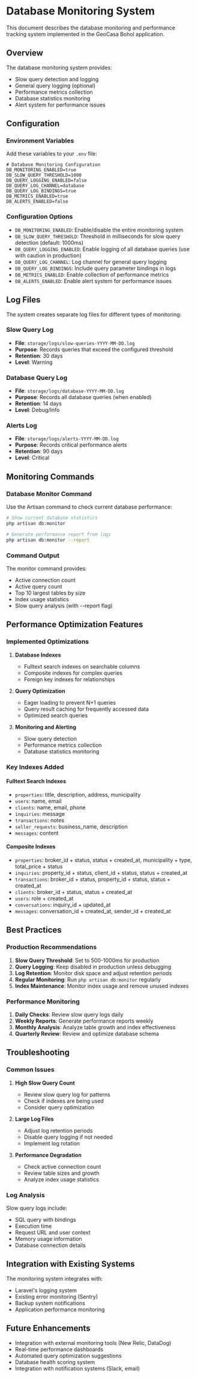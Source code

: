 # Database Monitoring System

This document describes the database monitoring and performance tracking system implemented in the GeoCasa Bohol application.

## Overview

The database monitoring system provides:
- Slow query detection and logging
- General query logging (optional)
- Performance metrics collection
- Database statistics monitoring
- Alert system for performance issues

## Configuration

### Environment Variables

Add these variables to your `.env` file:

```env
# Database Monitoring Configuration
DB_MONITORING_ENABLED=true
DB_SLOW_QUERY_THRESHOLD=1000
DB_QUERY_LOGGING_ENABLED=false
DB_QUERY_LOG_CHANNEL=database
DB_QUERY_LOG_BINDINGS=true
DB_METRICS_ENABLED=true
DB_ALERTS_ENABLED=false
```

### Configuration Options

- `DB_MONITORING_ENABLED`: Enable/disable the entire monitoring system
- `DB_SLOW_QUERY_THRESHOLD`: Threshold in milliseconds for slow query detection (default: 1000ms)
- `DB_QUERY_LOGGING_ENABLED`: Enable logging of all database queries (use with caution in production)
- `DB_QUERY_LOG_CHANNEL`: Log channel for general query logging
- `DB_QUERY_LOG_BINDINGS`: Include query parameter bindings in logs
- `DB_METRICS_ENABLED`: Enable collection of performance metrics
- `DB_ALERTS_ENABLED`: Enable alert system for performance issues

## Log Files

The system creates separate log files for different types of monitoring:

### Slow Query Log
- **File**: `storage/logs/slow-queries-YYYY-MM-DD.log`
- **Purpose**: Records queries that exceed the configured threshold
- **Retention**: 30 days
- **Level**: Warning

### Database Query Log
- **File**: `storage/logs/database-YYYY-MM-DD.log`
- **Purpose**: Records all database queries (when enabled)
- **Retention**: 14 days
- **Level**: Debug/Info

### Alerts Log
- **File**: `storage/logs/alerts-YYYY-MM-DD.log`
- **Purpose**: Records critical performance alerts
- **Retention**: 90 days
- **Level**: Critical

## Monitoring Commands

### Database Monitor Command

Use the Artisan command to check current database performance:

```bash
# Show current database statistics
php artisan db:monitor

# Generate performance report from logs
php artisan db:monitor --report
```

### Command Output

The monitor command provides:
- Active connection count
- Active query count
- Top 10 largest tables by size
- Index usage statistics
- Slow query analysis (with --report flag)

## Performance Optimization Features

### Implemented Optimizations

1. **Database Indexes**
   - Fulltext search indexes on searchable columns
   - Composite indexes for complex queries
   - Foreign key indexes for relationships

2. **Query Optimization**
   - Eager loading to prevent N+1 queries
   - Query result caching for frequently accessed data
   - Optimized search queries

3. **Monitoring and Alerting**
   - Slow query detection
   - Performance metrics collection
   - Database statistics monitoring

### Key Indexes Added

#### Fulltext Search Indexes
- `properties`: title, description, address, municipality
- `users`: name, email
- `clients`: name, email, phone
- `inquiries`: message
- `transactions`: notes
- `seller_requests`: business_name, description
- `messages`: content

#### Composite Indexes
- `properties`: broker_id + status, status + created_at, municipality + type, total_price + status
- `inquiries`: property_id + status, client_id + status, status + created_at
- `transactions`: broker_id + status, property_id + status, status + created_at
- `clients`: broker_id + status, status + created_at
- `users`: role + created_at
- `conversations`: inquiry_id + updated_at
- `messages`: conversation_id + created_at, sender_id + created_at

## Best Practices

### Production Recommendations

1. **Slow Query Threshold**: Set to 500-1000ms for production
2. **Query Logging**: Keep disabled in production unless debugging
3. **Log Retention**: Monitor disk space and adjust retention periods
4. **Regular Monitoring**: Run `php artisan db:monitor` regularly
5. **Index Maintenance**: Monitor index usage and remove unused indexes

### Performance Monitoring

1. **Daily Checks**: Review slow query logs daily
2. **Weekly Reports**: Generate performance reports weekly
3. **Monthly Analysis**: Analyze table growth and index effectiveness
4. **Quarterly Review**: Review and optimize database schema

## Troubleshooting

### Common Issues

1. **High Slow Query Count**
   - Review slow query log for patterns
   - Check if indexes are being used
   - Consider query optimization

2. **Large Log Files**
   - Adjust log retention periods
   - Disable query logging if not needed
   - Implement log rotation

3. **Performance Degradation**
   - Check active connection count
   - Review table sizes and growth
   - Analyze index usage statistics

### Log Analysis

Slow query logs include:
- SQL query with bindings
- Execution time
- Request URL and user context
- Memory usage information
- Database connection details

## Integration with Existing Systems

The monitoring system integrates with:
- Laravel's logging system
- Existing error monitoring (Sentry)
- Backup system notifications
- Application performance monitoring

## Future Enhancements

- Integration with external monitoring tools (New Relic, DataDog)
- Real-time performance dashboards
- Automated query optimization suggestions
- Database health scoring system
- Integration with notification systems (Slack, email)
